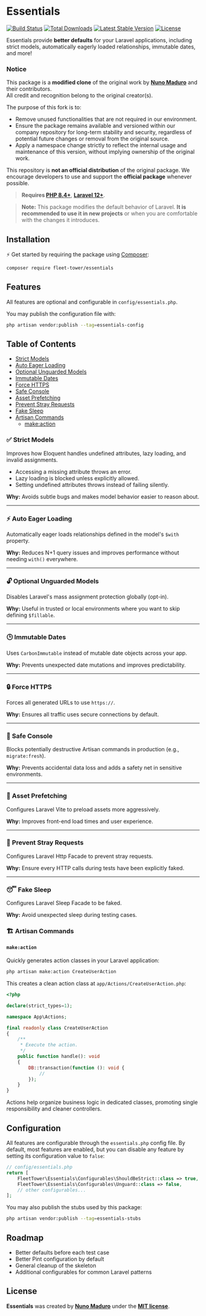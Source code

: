 # Essentials

<p>
    <a href="https://github.com/fleet-tower/essentials/actions/workflows/tests.yml"><img src="https://img.shields.io/github/actions/workflow/status/fleet-tower/essentials/tests.yml?style=for-the-badge&logo=github&label=tests" alt="Build Status"></a>
    <a href="https://packagist.org/packages/fleet-tower/essentials"><img src="https://img.shields.io/packagist/dt/fleet-tower/essentials?style=for-the-badge" alt="Total Downloads"></a>
    <a href="https://packagist.org/packages/fleet-tower/essentials"><img src="https://img.shields.io/packagist/v/fleet-tower/essentials?style=for-the-badge&logo=Packagist" alt="Latest Stable Version"></a>
    <a href="https://packagist.org/packages/fleet-tower/essentials"><img src="https://img.shields.io/packagist/l/fleet-tower/essentials?style=for-the-badge&color=blue" alt="License"></a>
</p>

Essentials provide **better defaults** for your Laravel applications, including strict models, automatically eagerly loaded relationships, immutable dates, and more! 

### Notice

This package is a **modified clone** of the original work by **[Nuno Maduro](https://github.com/nunomaduro/essentials)** and their contributors.  
All credit and recognition belong to the original creator(s).

The purpose of this fork is to:
- Remove unused functionalities that are not required in our environment.
- Ensure the package remains available and versioned within our company repository for long-term stability and security, regardless of potential future changes or removal from the original source.
- Apply a namespace change strictly to reflect the internal usage and maintenance of this version, without implying ownership of the original work.

This repository is **not an official distribution** of the original package. We encourage developers to use and support the **official package** whenever possible.

> **Requires [PHP 8.4+](https://php.net/releases)**, **[Laravel 12+](https://laravel.com/docs/12.x)**.

> **Note:** This package modifies the default behavior of Laravel. **It is recommended to use it in new projects** or when you are comfortable with the changes it introduces.

## Installation

⚡️ Get started by requiring the package using [Composer](https://getcomposer.org):

```bash
composer require fleet-tower/essentials
```

## Features

All features are optional and configurable in `config/essentials.php`.

You may publish the configuration file with:

```bash
php artisan vendor:publish --tag=essentials-config
```

## Table of Contents
- [Strict Models](#-strict-models)
- [Auto Eager Loading](#-auto-eager-loading)
- [Optional Unguarded Models](#-optional-unguarded-models)
- [Immutable Dates](#-immutable-dates)
- [Force HTTPS](#-force-https)
- [Safe Console](#-safe-console)
- [Asset Prefetching](#-asset-prefetching)
- [Prevent Stray Requests](#-prevent-stray-requests)
- [Fake Sleep](#-fake-sleep)
- [Artisan Commands](#-artisan-commands)
  - [make:action](#makeaction)

### ✅ Strict Models

Improves how Eloquent handles undefined attributes, lazy loading, and invalid assignments.

- Accessing a missing attribute throws an error.
- Lazy loading is blocked unless explicitly allowed.
- Setting undefined attributes throws instead of failing silently.

**Why:** Avoids subtle bugs and makes model behavior easier to reason about.

---

### ⚡️ Auto Eager Loading

Automatically eager loads relationships defined in the model's `$with` property.

**Why:** Reduces N+1 query issues and improves performance without needing `with()` everywhere.

---

### 🔓 Optional Unguarded Models

Disables Laravel's mass assignment protection globally (opt-in).

**Why:** Useful in trusted or local environments where you want to skip defining `$fillable`.

---

### 🕒 Immutable Dates

Uses `CarbonImmutable` instead of mutable date objects across your app.

**Why:** Prevents unexpected date mutations and improves predictability.

---

### 🔒 Force HTTPS

Forces all generated URLs to use `https://`.

**Why:** Ensures all traffic uses secure connections by default.

---

### 🛑 Safe Console

Blocks potentially destructive Artisan commands in production (e.g., `migrate:fresh`).

**Why:** Prevents accidental data loss and adds a safety net in sensitive environments.

---

### 🚀 Asset Prefetching

Configures Laravel Vite to preload assets more aggressively.

**Why:** Improves front-end load times and user experience.

---

### 🔄 Prevent Stray Requests

Configures Laravel Http Facade to prevent stray requests.

**Why:** Ensure every HTTP calls during tests have been explicitly faked.

---

### 😴 Fake Sleep

Configures Laravel Sleep Facade to be faked.

**Why:** Avoid unexpected sleep during testing cases.

### 🏗️ Artisan Commands

#### `make:action`

Quickly generates action classes in your Laravel application:

```bash
php artisan make:action CreateUserAction
```

This creates a clean action class at `app/Actions/CreateUserAction.php`:

```php
<?php

declare(strict_types=1);

namespace App\Actions;

final readonly class CreateUserAction
{
    /**
     * Execute the action.
     */
    public function handle(): void
    {
        DB::transaction(function (): void {
            //
        });
    }
}
```

Actions help organize business logic in dedicated classes, promoting single responsibility and cleaner controllers.

## Configuration

All features are configurable through the `essentials.php` config file. By default, most features are enabled, but you can disable any feature by setting its configuration value to `false`:

```php
// config/essentials.php
return [
    FleetTower\Essentials\Configurables\ShouldBeStrict::class => true,
    FleetTower\Essentials\Configurables\Unguard::class => false,
    // other configurables...
];
```

You may also publish the stubs used by this package:

```bash
php artisan vendor:publish --tag=essentials-stubs
```

## Roadmap

- Better defaults before each test case
- Better Pint configuration by default
- General cleanup of the skeleton
- Additional configurables for common Laravel patterns

## License

**Essentials** was created by **[Nuno Maduro](https://twitter.com/enunomaduro)** under the **[MIT license](https://opensource.org/licenses/MIT)**.
